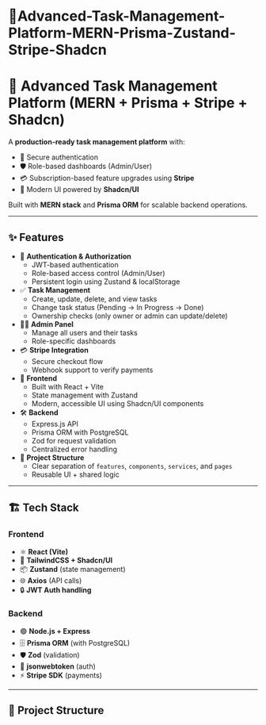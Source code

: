 # 🚀Advanced-Task-Management-Platform-MERN-Prisma-Zustand-Stripe-Shadcn

# 🚀 Advanced Task Management Platform (MERN + Prisma + Stripe + Shadcn)

A **production-ready task management platform** with:  
- 🔐 Secure authentication  
- 🛡️ Role-based dashboards (Admin/User)  
- 💳 Subscription-based feature upgrades using **Stripe**  
- 🎨 Modern UI powered by **Shadcn/UI**  

Built with **MERN stack** and **Prisma ORM** for scalable backend operations. 

---

## ✨ Features

- 🔑 **Authentication & Authorization**
  - JWT-based authentication
  - Role-based access control (Admin/User)
  - Persistent login using Zustand & localStorage
- ✅ **Task Management**
  - Create, update, delete, and view tasks
  - Change task status (Pending → In Progress → Done)
  - Ownership checks (only owner or admin can update/delete)
- 👨‍💻 **Admin Panel**
  - Manage all users and their tasks
  - Role-specific dashboards
- 💳 **Stripe Integration**
  - Secure checkout flow
  - Webhook support to verify payments
- 🎨 **Frontend**
  - Built with React + Vite
  - State management with Zustand
  - Modern, accessible UI using Shadcn/UI components
- 🛠️ **Backend**
  - Express.js API
  - Prisma ORM with PostgreSQL
  - Zod for request validation
  - Centralized error handling
- 📂 **Project Structure**
  - Clear separation of `features`, `components`, `services`, and `pages`
  - Reusable UI + shared logic

---

## 🏗️ Tech Stack

### Frontend
- ⚛️ **React (Vite)**
- 🎨 **TailwindCSS + Shadcn/UI**
- 📦 **Zustand** (state management)
- 🌐 **Axios** (API calls)
- 🔒 **JWT Auth handling**

### Backend
- 🟢 **Node.js + Express**
- 🗄️ **Prisma ORM** (with PostgreSQL)
- 🛡️ **Zod** (validation)
- 🔑 **jsonwebtoken** (auth)
- ⚡ **Stripe SDK** (payments)

---

## 📂 Project Structure


